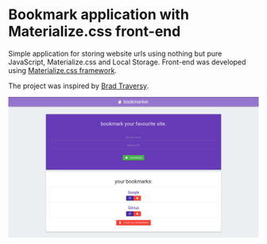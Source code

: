 # Bookmark application with Materialize.css front-end
Simple application for storing website urls using nothing but pure JavaScript, Materialize.css and Local Storage.
Front-end was developed using [Materialize.css framework](https://materializecss.com/).

The project was inspired by [Brad Traversy](https://www.traversymedia.com/).

![Preview](./img/preview.png)
